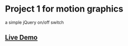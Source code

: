 # Project 1 for motion graphics 
a simple jQuery on/off switch

## [Live Demo](http://gc-assignments.github.io/comp2105-project1/)
